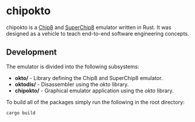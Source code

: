 # chipokto

chipokto is a [Chip8](http://devernay.free.fr/hacks/chip8/C8TECH10.HTM#00Cn) and [SuperChip8](https://github.com/trapexit/chip-8_documentation/blob/master/Misc/SCHIP-8%20v1.1.txt) emulator written in Rust. It was designed as a vehicle to teach end-to-end software engineering concepts.

## Development

The emulator is divided into the following subsystems:

* **okto/** - Library defining the Chip8 and SuperChip8 emulator.
* **oktodis/** - Disassembler using the _okto_ library.
* **chipokto/** - Graphical emulator application using the _okto_ library.

To build all of the packages simply run the following in the root directory:

```shell
cargo build
```

